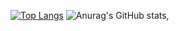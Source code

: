 [![Top Langs](https://github-readme-stats.vercel.app/api/top-langs/?username=anuraghazra)](https://github.com/anuraghazra/github-readme-stats&theme=dark)
![Anurag's GitHub stats](https://github-readme-stats.vercel.app/api?username=wiserenn&theme=dark),

